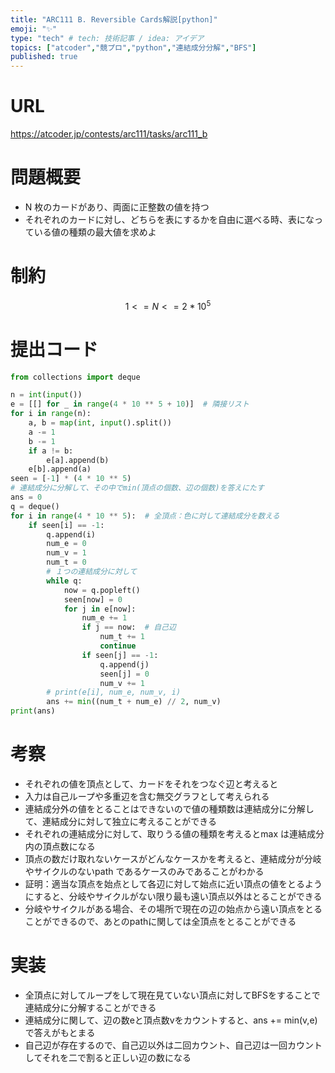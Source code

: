 ```yaml
---
title: "ARC111 B. Reversible Cards解説[python]"
emoji: "✨"
type: "tech" # tech: 技術記事 / idea: アイデア
topics: ["atcoder","競プロ","python","連結成分分解","BFS"]
published: true
---
```


# URL
https://atcoder.jp/contests/arc111/tasks/arc111_b


# 問題概要
- N 枚のカードがあり、両面に正整数の値を持つ
- それぞれのカードに対し、どちらを表にするかを自由に選べる時、表になっている値の種類の最大値を求めよ

# 制約
$$1 <= N<=2*10^{5}$$

# 提出コード
```python
from collections import deque

n = int(input())
e = [[] for _ in range(4 * 10 ** 5 + 10)]  # 隣接リスト
for i in range(n):
    a, b = map(int, input().split())
    a -= 1
    b -= 1
    if a != b:
        e[a].append(b)
    e[b].append(a)
seen = [-1] * (4 * 10 ** 5)
# 連結成分に分解して、その中でmin(頂点の個数、辺の個数)を答えにたす
ans = 0
q = deque()
for i in range(4 * 10 ** 5):  # 全頂点：色に対して連結成分を数える
    if seen[i] == -1:
        q.append(i)
        num_e = 0
        num_v = 1
        num_t = 0
        # １つの連結成分に対して
        while q:
            now = q.popleft()
            seen[now] = 0
            for j in e[now]:
                num_e += 1
                if j == now:  # 自己辺
                    num_t += 1
                    continue
                if seen[j] == -1:
                    q.append(j)
                    seen[j] = 0
                    num_v += 1
        # print(e[i], num_e, num_v, i)
        ans += min((num_t + num_e) // 2, num_v)
print(ans)

```

# 考察
- それぞれの値を頂点として、カードをそれをつなぐ辺と考えると
- 入力は自己ループや多重辺を含む無交グラフとして考えられる
 - 連結成分外の値をとることはできないので値の種類数は連結成分に分解して、連結成分に対して独立に考えることができる
 - それぞれの連結成分に対して、取りうる値の種類を考えるとmax は連結成分内の頂点数になる
 - 頂点の数だけ取れないケースがどんなケースかを考えると、連結成分が分岐やサイクルのないpath であるケースのみであることがわかる
 - 証明：適当な頂点を始点として各辺に対して始点に近い頂点の値をとるようにすると、分岐やサイクルがない限り最も遠い頂点以外はとることができる
 - 分岐やサイクルがある場合、その場所で現在の辺の始点から遠い頂点をとることができるので、あとのpathに関しては全頂点をとることができる

# 実装
- 全頂点に対してループをして現在見ていない頂点に対してBFSをすることで連結成分に分解することができる
- 連結成分に関して、辺の数eと頂点数vをカウントすると、ans += min(v,e) で答えがもとまる
- 自己辺が存在するので、自己辺以外は二回カウント、自己辺は一回カウントしてそれを二で割ると正しい辺の数になる